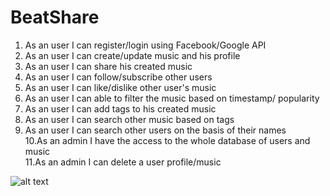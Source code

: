 # BeatShare
1. As an user I can register/login using Facebook/Google API
2. As an user I can create/update music and his profile
3. As an user I can share his created music
4. As an user I can follow/subscribe other users
5. As an user I can like/dislike other user's music
6. As an user I can able to filter the music based on timestamp/ popularity
7. As an user I can add tags to his created music
8. As an user I can search other music based on tags
9. As an user I can search other users on the basis of their names<br>
10.As an admin I have the access to the whole database of users and music<br>
11.As an admin I can delete a user profile/music


![alt text](https://github.com/neu-mis-info6150-fall-2018/final-project-ignore/blob/master/BeatShare.svg)
